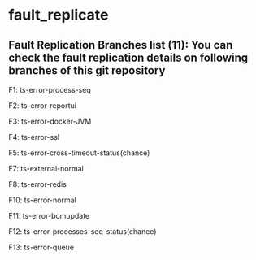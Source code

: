 # fault_replicate


##  Fault Replication Branches list (11): You can check the fault replication details on following branches of this git repository

F1:
ts-error-process-seq

F2:
ts-error-reportui

F3:
ts-error-docker-JVM

F4:
ts-error-ssl

F5:
ts-error-cross-timeout-status(chance)

F7:
ts-external-normal

F8:
ts-error-redis

F10:
ts-error-normal

F11:
ts-error-bomupdate

F12:
ts-error-processes-seq-status(chance)

F13:
ts-error-queue
